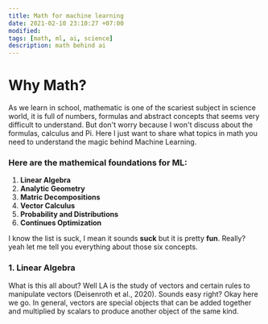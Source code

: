 ```yaml
---
title: Math for machine learning
date: 2021-02-10 23:10:27 +07:00
modified: 
tags: [math, ml, ai, science]
description: math behind ai
---
```

# Why Math?
As we learn in school, mathematic is one of the scariest subject in science world, it is full of numbers, formulas and abstract concepts that seems very difficult to understand. But don't worry because I won't discuss about the formulas, calculus and Pi. Here I just want to share what topics in math you need to understand the magic behind Machine Learning.

### Here are the mathemical foundations for ML:
1. **Linear Algebra**
2. **Analytic Geometry**
3. **Matric Decompositions**
4. **Vector Calculus**
5. **Probability and Distributions**
6. **Continues Optimization**

I know the list is suck, I mean it sounds __suck__ but it is pretty __fun__. Really? yeah let me tell you everything about those six concepts.

### 1. Linear Algebra
What is this all about? Well LA is the study of vectors and certain rules to manipulate vectors (Deisenroth et al., 2020). Sounds easy right? Okay here we go.
In general, vectors are special objects that can be added together and multiplied by scalars to produce another object of the same kind. 